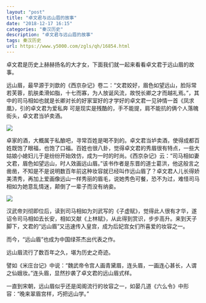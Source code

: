 ```yaml
---
layout: "post"
title: "卓文君与远山眉的故事"
date: "2018-12-17 16:15"
categories: "秦汉历史"
description: "卓文君与远山眉的故事"
tags: 秦汉历史
url: https://www.y5000.com/zgls/qh/16854.html
---
```






卓文君是历史上赫赫扬名的大才女，下面我们就一起来看看卓文君于远山眉的故事。

远山眉，最早源于刘歆的《西京杂记》卷二：“文君姣好，眉色如望远山，脸际常若芙蓉，肌肤柔滑如脂，十七而寡，为人放诞风流，故悦长卿之才而越礼焉。”，其中的司马相如也就是长卿对长的好家室好的才学好的卓文君一见钟情一首《凤求凰》，引的卓文君为爱私奔
可是现实是残酷的，手不能提，肩不能抗的俩个人落魄街头，卓文君当垆卖酒。

![](https://img.y5000.com/uploads/allimg/170313/154021G57-0.jpg)

卓家的酒，大概属于私酿吧，寻常百姓是喝不到的。卓文君当垆卖酒，使得成都百姓既饱了眼福，也饱了口福。百姓也很八卦，觉得卓文君的秀眉很有特点，一些大姑娘小媳妇儿于是纷纷开始效仿，成为一时的时尚。《西京杂记》云：“司马相如妻文君，眉色如望远山，时人效画远山眉。”该书作者是东晋的道士葛洪，他这般言之凿凿，不知是不是说明数百年前这种妆容就已经叫作远山眉了？卓文君人儿长得娇美清秀，再加上爱画像远山一样秀丽的眉毛，说她秀色可餐，恐不为过，难怪司马相如为她意乱情迷，颠倒了一辈子而没有纳妾。

![](https://img.y5000.com/uploads/allimg/170313/1540211D8-1.jpg)

汉武帝刘彻即位后，读到司马相如为刘武写的《子虚赋》，觉得此人很有才华，遂诏令司马相如去长安，相如又献《上林赋》，从此得到赏识，步步高升。来到天子脚下，文君的“远山眉”又迅速传入皇宫，成为后妃宫女们所喜爱的妆容之一。

而今，“远山眉”也成为中国绿茶杰出代表之作。

远山眉流行了数百年之久，堪为历史之奇迹。

譬如《米庄台记》中说：“魏武帝令宫人画青黛眉，连头眉，一画连心甚长，人谓之仙娥妆。”连头眉，显然抄袭了卓文君的远山眉式样。

一直到宋朝，远山眉似乎还是闺阁流行的妆容之一，如晏几道《六么令》中形容：“晚来翠眉宫样，巧把远山学。”
